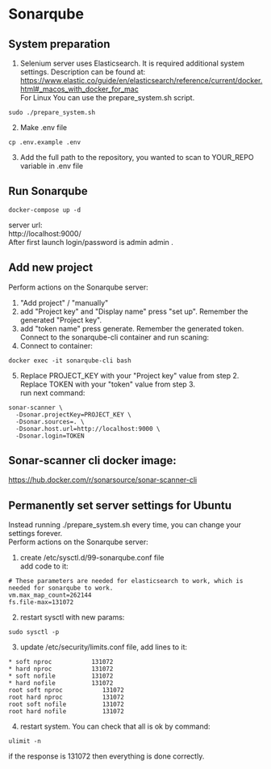 # Sonarqube
## System preparation
1. Selenium server uses Elasticsearch. It is required additional system settings. Description can be found at:  
https://www.elastic.co/guide/en/elasticsearch/reference/current/docker.html#_macos_with_docker_for_mac  
For Linux You can use the prepare_system.sh script.  
```
sudo ./prepare_system.sh
```
2. Make .env file  
```
cp .env.example .env
```
3. Add the full path to the repository, you wanted to scan to YOUR_REPO variable in .env file  

## Run Sonarqube
```
docker-compose up -d
```
server url:  
http://localhost:9000/  
After first launch login/password is admin admin .
## Add new project
Perform actions on the Sonarqube server:  
1. "Add project" / "manually"
2. add "Project key" and "Display name" press "set up". Remember the generated "Project key".
3. add "token name" press generate. Remember the generated token.
Connect to the sonarqube-cli container and run scaning:
4. Connect to container:
```
docker exec -it sonarqube-cli bash
```
5. Replace PROJECT_KEY with your "Project key" value from step 2.  
   Replace TOKEN with your "token" value from step 3.  
   run next command:
```
sonar-scanner \
  -Dsonar.projectKey=PROJECT_KEY \
  -Dsonar.sources=. \
  -Dsonar.host.url=http://localhost:9000 \
  -Dsonar.login=TOKEN
```

## Sonar-scanner cli docker image:
https://hub.docker.com/r/sonarsource/sonar-scanner-cli  

## Permanently set server settings for Ubuntu  
Instead running ./prepare_system.sh every time, you can change your settings forever.  
Perform actions on the Sonarqube server:  
1) create /etc/sysctl.d/99-sonarqube.conf file  
add code to it:  
```
# These parameters are needed for elasticsearch to work, which is needed for sonarqube to work.
vm.max_map_count=262144
fs.file-max=131072
```
2) restart sysctl with new params:  
```
sudo sysctl -p
```
3) update /etc/security/limits.conf file, add lines to it:  
```
* soft nproc           131072
* hard nproc           131072
* soft nofile          131072
* hard nofile          131072
root soft nproc           131072
root hard nproc           131072
root soft nofile          131072
root hard nofile          131072
```
4) restart system.
You can check that all is ok by command:  
```
ulimit -n
```
if the response is 131072 then everything is done correctly.  